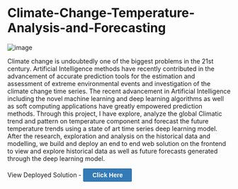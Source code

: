 # Climate-Change-Temperature-Analysis-and-Forecasting

![image](https://user-images.githubusercontent.com/83460431/147438794-a4ff7cef-7768-4a5f-9c71-ba72d1a65f1e.png)

Climate change is undoubtedly one of the biggest problems in the 21st century. Artificial Intelligence methods have recently contributed in the advancement of accurate prediction tools for the estimation and assessment of extreme environmental events and investigation of the climate change time series. The recent advancement in Artificial Intelligence including the novel machine learning and deep learning algorithms as well as soft computing applications have greatly empowered prediction methods. Through this project, I have explore, analyze the global Climatic trend and pattern on temperature component and forecast the future temperature trends using a state of art time series deep learning model. After the research, exploration and analysis on the historical data and modelling, we build and deploy an end to end web solution on the frontend to view and explore historical data as well as future forecasts generated through the deep learning model.


<html>
<head>
<style>
    a.link-btn {
        color: #fff;
        background: #337ab7;
        display:inline-block;
        border: 1px solid #2e6da4;        
        font: bold 14px Arial, sans-serif;
        text-decoration: none;
        border-radius: 2px;
        padding: 6px 20px;
    }
    a.link-btn:hover {
        background-color: #245582;
        border-color: #1a3e5b;
    }
</style>
</head>
<body>
View Deployed Solution - <a href="https://share.streamlit.io/sarkarsachin57/climate-change-temperature-analysis-and-forecasting/main/app.py" class="link-btn" target="_blank">Click Here</a> 
</body>
</html>
